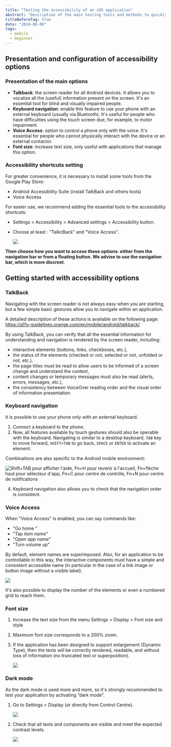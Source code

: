 ```yaml
---
title: "Testing the accessibility of an iOS application"
abstract: "Description of the main testing tools and methods to quickly assess the accessibility of an iOS application"
titleBeforeTag: true
date: "2024-08-09"
tags:
  - mobile
  - beginner
---
```


## Presentation and configuration of accessibility options

### Presentation of the main options
- **Talkback**: the screen reader for all Android devices.  It allows you to vocalize all the (useful) information present on the screen. It's an essential tool for blind and visually impaired people.
- **Keyboard navigation**: enable this feature to use your phone with an external keyboard (usually via Bluetooth). It's useful for people who have difficulties using the touch screen due, for example, to motor impairment.
- **Voice Access**: option to control a phone only with the voice. It's essential for people who cannot physically interact with the device or an external contactor.
- **Font size**: increase text size, only useful with applications that manage this option.


### Accessibility shortcuts setting
For greater convenience, it is necessary to install some tools from the Google Play Store:
- Android Accessibility Suite (install TalkBack and others tools)
- Voice Access

For easier use, we recommend adding the essential tools to the accessibility shortcuts:
- Settings > Accessibility > Advanced settings > Accessibility button.
- Choose at least : "TalkcBack" and "Voice Access".

    ![](https://github.com/Orange-OpenSource/a11y-guidelines/assets/105045667/79ec9de6-f042-4ef0-8387-0c709766dcc4)


**Then choose how you want to access these options: either from the navigation bar or from a floating button. We advise to use the navigation bar, which is more discreet**.


## Getting started with accessibility options

### TalkBack
Navigating with the screen reader is not always easy when you are starting, but a few simple basic gestures allow you to navigate within an application.

A detailed description of these actions is available on the following page: https://a11y-guidelines.orange.com/en/mobile/android/talkback/

By using TalkBack, you can verify that all the essential information for understanding and navigation is rendered by the screen reader, including:
 - interactive elements (buttons, links, checkboxes, etc.),
 - the status of the elements (checked or not, selected or not, unfolded or not, etc.),
 - the page titles must be read to allow users to be informed of a screen change and understand the context,
 - content changes or temporary messages must also be read (alerts, errors, messages, etc.),
 - the consistency between VoiceOver reading order and the visual order of information presentation.


### Keyboard navigation
It is possible to use your phone only with an external keyboard.
1. Connect a keyboard to the phone.
2. Now, all features available by touch gestures should also be operable with the keyboard.
Navigating is similar to a desktop keyboard, ```TAB``` key to move forward, ```SHIFT+TAB``` to go back, ```SPACE``` or ```ENTER``` to activate an element. 

Combinations are also specific to the Android mobile environment:

   ![Shift+TAB pour afficher l'aide, Fn+H pour revenir à l'accueil, Fn+flèche haut pour sélecteur d'app, Fn+C pour centre de contrôle, Fn+N pour centre de notifications](https://github.com/Orange-OpenSource/a11y-guidelines/assets/105045667/83408f02-edab-4456-bd48-9c7e2e778ffc)

4. Keyboard navigation also allows you to check that the navigation order is consistent.


### Voice Access
When "Voice Access" is enabled, you can say commands like:
- "Go home "
- "Tap *item name*"
- "Open *app name*"
- "Turn volume up"

By default, element names are superimposed.  Also, for an application to be controllable in this way, the interactive components must have a simple and consistent accessible name (in particular in the case of a link image or button image without a visible label).

![](https://github.com/Orange-OpenSource/a11y-guidelines/assets/105045667/c94e478c-eaf1-4589-b4e2-369573079df9)

It's also possible to display the number of the elements or even a numbered grid to reach them.


### Font size
1. Increase the text size from the menu Settings > Display > Font size and style

2. Maximum font size corresponds to a 200% zoom.

3. If the application has been designed to support enlargement (Dynamic Type), then the texts will be correctly rendered, readable, and without loss of information (no truncated text or superposition).

   ![](https://github.com/Orange-OpenSource/a11y-guidelines/assets/105045667/9bc33609-bdee-4a34-8a05-c45a89305b69)


### Dark mode
As the dark mode is used more and more, so it's strongly recommended to test your application by activating “dark mode”.

1. Go to Settings > Display (or directly from Control Centre).

   ![](https://github.com/Orange-OpenSource/a11y-guidelines/assets/105045667/0561fddb-e639-4754-a2c2-7bad673e0a79)

2. Check that all texts and components are visible and meet the expected contrast levels.
   
   ![](https://github.com/Orange-OpenSource/a11y-guidelines/assets/105045667/539031f1-910e-4762-801e-8ca34c8fdf8d)
